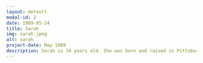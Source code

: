 ```yaml
---
layout: default
modal-id: 2
date: 1989-05-24
title: Sarah
img: sarah.jpeg
alt: sarah
project-date: May 1989
description: Sarah is 34 years old. She was born and raised in Pittsburgh, PA. She graduated from Penn State (main campus) and currently works as a Software Engineer. When she isn't busy FaceTiming with her sister's and their respective kids, she loves to cook (mostly eat), garden, watch reality tv and read. Sarah has a total of 3 siblings and grew up surrounded by a TON of family. Her mom was the baby of 8 siblings and her dad, the baby of 7 siblings! With a large greek and italian family, family is ALWAYS around! 
---
```

